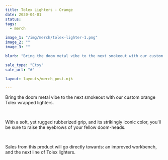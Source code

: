 ```yaml
---
title: Tolex Lighters - Orange
date: 2020-04-01
status: 
tags:
  - merch

image_1: "/img/merch/tolex-lighter-1.png"
image_2: ""
image_3: ""

blurb: "Bring the doom metal vibe to the next smokeout with our custom orange Tolex wrapped lighters."

sale_type: "Etsy"
sale_url: "#"

layout: layouts/merch_post.njk

---
```


<p>Bring the doom metal vibe to the next smokeout with our custom orange Tolex wrapped lighters.</p>
<br/>
<p>With a soft, yet rugged rubberized grip, and its strikingly iconic color, you'll be sure to raise the eyebrows of your fellow doom-heads.</p>
<br/>
<p>Sales from this product will go directly towards: an improved workbench, and the next line of Tolex lighters.</p>